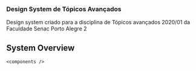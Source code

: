 ### Design System de Tópicos Avançados

Design system criado para a disciplina de Tópicos avançados 2020/01 da Faculdade Senac Porto Alegre 2

## System Overview

```
<components />
```
